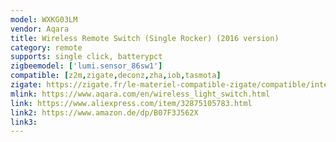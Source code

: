 ```yaml
---
model: WXKG03LM
vendor: Aqara
title: Wireless Remote Switch (Single Rocker) (2016 version)
category: remote
supports: single click, batterypct
zigbeemodel: ['lumi.sensor_86sw1']
compatible: [z2m,zigate,deconz,zha,iob,tasmota]
zigate: https://zigate.fr/le-materiel-compatible-zigate/compatible/interrupteurmuralsurpilesimpletouche
mlink: https://www.aqara.com/en/wireless_light_switch.html
link: https://www.aliexpress.com/item/32875105783.html
link2: https://www.amazon.de/dp/B07F3J562X
link3: 
---
```

